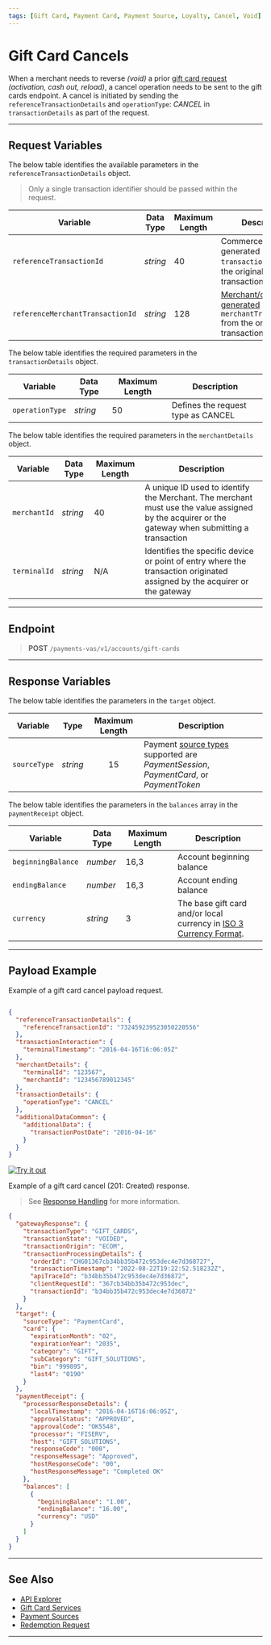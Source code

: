 ```yaml
---
tags: [Gift Card, Payment Card, Payment Source, Loyalty, Cancel, Void]
---
```


# Gift Card Cancels

When a merchant needs to reverse *(void)* a prior [gift card request](?path=docs/Resources/Guides/Payment-Sources/Gift-Card.md) *(activation, cash out, reload)*, a cancel operation needs to be sent to the gift cards endpoint. A cancel is initiated by sending the `referenceTransactionDetails` and `operationType`: *CANCEL* in `transactionDetails` as part of the request.

---

## Request Variables

<!--
type: tab
titles: referenceTransactionDetails, transactionDetails, merchantDetails
-->

The below table identifies the available parameters in the `referenceTransactionDetails` object.

<!-- theme: info -->
> Only a single transaction identifier should be passed within the request.

| Variable | Data Type| Maximum Length |Description |
|---------|----------|----------------|---------|
|`referenceTransactionId` | *string* | 40 | Commerce Hub generated `transactionId` from the original transaction. |
|`referenceMerchantTransactionId` | *string* | 128 | [Merchant/client generated](?path=docs/Resources/Guides/BYOID.md) `merchantTransactionId` from the original transaction. |

<!--
type: tab
-->

The below table identifies the required parameters in the `transactionDetails` object.

| Variable | Data Type | Maximum Length | Description |
|---------|----------|----------------|---------|
| `operationType` | _string_ | 50 | Defines the request type as CANCEL |

<!--
type: tab
-->

The below table identifies the required parameters in the `merchantDetails` object.

| Variable | Data Type | Maximum Length | Description |
|---------|----------|----------------|---------|
| `merchantId` | _string_ | 40 | A unique ID used to identify the Merchant. The merchant must use the value assigned by the acquirer or the gateway when submitting a transaction |
| `terminalId` | _string_ | N/A |Identifies the specific device or point of entry where the transaction originated assigned by the acquirer or the gateway |

<!-- type: tab-end -->

---

## Endpoint

<!-- theme: success -->
> **POST** `/payments-vas/v1/accounts/gift-cards`

---

## Response Variables

<!--
type: tab
titles: target, balances
-->

The below table identifies the parameters in the `target` object.

| Variable | Type | Maximum Length | Description |
| -------- | :--: | :------------: | ------------------ |
| `sourceType` | *string* | 15 | Payment [source types](?path=docs/Resources/Guides/Payment-Sources/Source-Type.md) supported are *PaymentSession*, *PaymentCard*, or *PaymentToken* |

<!--
type: tab
-->

The below table identifies the parameters in the `balances` array in the `paymentReceipt` object.

| Variable | Data Type | Maximum Length | Description |
|---------|----------|----------------|---------|
| `beginningBalance` | *number* | 16,3 | Account beginning balance |
| `endingBalance` | *number* | 16,3 | Account ending balance |
| `currency` | *string* | 3 | The base gift card and/or local currency in [ISO 3 Currency Format](?path=docs/Resources/Master-Data/Currency-Code.md).|

<!-- type: tab-end -->

---

## Payload Example

<!--
type: tab
titles: Request, Response
-->

Example of a gift card cancel payload request.

```json

{
  "referenceTransactionDetails": {
    "referenceTransactionId": "732459239523050220556"
  },
  "transactionInteraction": {
    "terminalTimestamp": "2016-04-16T16:06:05Z"
  },
  "merchantDetails": {
    "terminalId": "123567",
    "merchantId": "123456789012345"
  },
  "transactionDetails": {
    "operationType": "CANCEL"
  },
  "additionalDataCommon": {
    "additionalData": {
      "transactionPostDate": "2016-04-16"
    }
  }
}

```

[![Try it out](../../../../assets/images/button.png)](../api/?type=post&path=/payments-vas/v1/accounts/gift-cards)

<!--
type: tab
-->

Example of a gift card cancel (201: Created) response.

<!-- theme: info -->
> See [Response Handling](?path=docs/Resources/Guides/Response-Codes/Response-Handling.md) for more information.

```json
{
  "gatewayResponse": {
    "transactionType": "GIFT_CARDS",
    "transactionState": "VOIDED",
    "transactionOrigin": "ECOM",
    "transactionProcessingDetails": {
      "orderId": "CHG01367cb34bb35b472c953dec4e7d368727",
      "transactionTimestamp": "2022-08-22T19:22:52.518232Z",
      "apiTraceId": "b34bb35b472c953dec4e7d36872",
      "clientRequestId": "367cb34bb35b472c953dec",
      "transactionId": "b34bb35b472c953dec4e7d36872"
    }
  },
  "target": {
    "sourceType": "PaymentCard",
    "card": {
      "expirationMonth": "02",
      "expirationYear": "2035",
      "category": "GIFT",
      "subCategory": "GIFT_SOLUTIONS",
      "bin": "999895",
      "last4": "0190"
    }
  },
  "paymentReceipt": {
    "processorResponseDetails": {
      "localTimestamp": "2016-04-16T16:06:05Z",
      "approvalStatus": "APPROVED",
      "approvalCode": "OK5548",
      "processor": "FISERV",
      "host": "GIFT_SOLUTIONS",
      "responseCode": "000",
      "responseMessage": "Approved",
      "hostResponseCode": "00",
      "hostResponseMessage": "Completed OK"
    },
    "balances": [
      {
        "beginingBalance": "1.00",
        "endingBalance": "16.00",
        "currency": "USD"
      }
    ]
  }
}
```

<!-- type: tab-end -->

---

## See Also

- [API Explorer](../api/?type=post&payments-vas/v1/accounts/gift-cards)
- [Gift Card Services](?path=docs/Resources/Guides/Payment-Sources/Gift-Card.md)
- [Payment Sources](?path=docs/Resources/Guides/Payment-Sources/Source-Type.md)
- [Redemption Request](?path=docs/Resources/Guides/Payment-Sources/Gift/Redemption.md)
  
---
